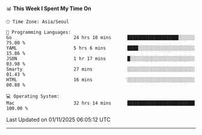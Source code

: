 <!---
[![JS's LinkedIn](https://img.shields.io/badge/LinkedIn-blue?style=for-the-badge&logo=linkedin)](https://www.linkedin.com/in/jaeseung-lee-5a2a32139/) 
[![JS's Notion](https://img.shields.io/badge/Notion-black?style=for-the-badge&logo=notion)](https://bit.ly/ljswiki1) <br><br>
-->
<!-- ![JS's GitHub stats](https://github-readme-stats-lemon-five.vercel.app/api?username=tkxkd0159&hide=contribs,prs,stars,issues&show_icons=true&theme=react&include_all_commits=true)   -->
<!-- ![Top Langs](https://github-readme-stats-lemon-five.vercel.app/api/top-langs/?username=tkxkd0159&layout=compact&hide=jupyter%20notebook,scss,html,css&langs_count=10)  -->


<!--START_SECTION:waka-->
📊 **This Week I Spent My Time On** 

```text
🕑︎ Time Zone: Asia/Seoul

💬 Programming Languages: 
Go                       24 hrs 10 mins      ███████████████████░░░░░░   75.00 % 
YAML                     5 hrs 6 mins        ████░░░░░░░░░░░░░░░░░░░░░   15.86 % 
JSON                     1 hr 17 mins        █░░░░░░░░░░░░░░░░░░░░░░░░   03.98 % 
Smarty                   27 mins             ░░░░░░░░░░░░░░░░░░░░░░░░░   01.43 % 
HTML                     16 mins             ░░░░░░░░░░░░░░░░░░░░░░░░░   00.88 % 

💻 Operating System: 
Mac                      32 hrs 14 mins      █████████████████████████   100.00 % 
```


 Last Updated on 01/11/2025 06:05:12 UTC
<!--END_SECTION:waka-->

---
<!---
<a href="https://github.com/tkxkd0159/books">
  <img align="center" src="https://github-readme-stats-lemon-five.vercel.app/api/pin/?username=tkxkd0159&repo=books&theme=react" />
</a>
-->

<!---
- 🔭 I’m currently working on ...
- 🌱 I’m currently learning blockchain and distributed network
- 👯 I’m looking to collaborate on ...
- 🤔 I’m looking for help with ...
- 💬 Ask me about ...
- 📫 How to reach me: ...
- 😄 Pronouns: ...
- ⚡ Fun fact: ...
-->
